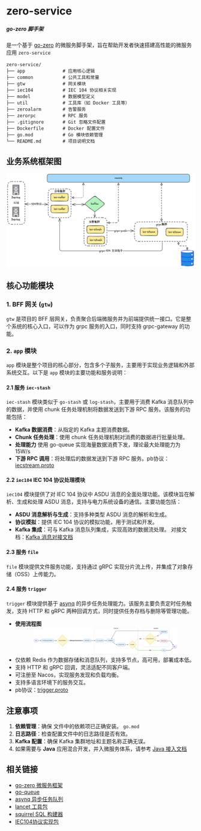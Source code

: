 # zero-service
##### go-zero 脚手架
是一个基于 [go-zero](https://github.com/zeromicro/go-zero) 的微服务脚手架，旨在帮助开发者快速搭建高性能的微服务应用 `zero-service`
``` 
zero-service/
├── app              # 应用核心逻辑
├── common           # 公共工具和常量
├── gtw              # 网关模块
├── iec104           # IEC 104 协议相关实现
├── model            # 数据模型定义
├── util             # 工具库（如 Docker 工具等）
├── zeroalarm        # 告警服务
├── zerorpc          # RPC 服务
├── .gitignore       # Git 忽略文件配置
├── Dockerfile       # Docker 配置文件
├── go.mod           # Go 模块依赖管理
└── README.md        # 项目说明文档
```
## 业务系统框架图
![iec-architecture](doc/iec-architecture.png)
## 核心功能模块

### 1. BFF 网关 (`gtw`)
`gtw` 是项目的 BFF 层网关，负责聚合后端微服务并为前端提供统一接口。它是整个系统的核心入口，可以作为 grpc 服务的入口，同时支持 grpc-gateway 的功能。

### 2. `app` 模块
`app` 模块是整个项目的核心部分，包含多个子服务，主要用于实现业务逻辑和外部系统交互。以下是 `app` 模块的主要功能和服务说明：

#### 2.1 服务 `iec-stash`
`iec-stash` 模块类似于 `go-stash` 或 `log-stash`，主要用于消费 Kafka 消息队列中的数据，并使用 chunk 任务处理机制将数据发送到下游 RPC 服务。该服务的功能包括：

- **Kafka 数据消费**：从指定的 Kafka 主题消费数据。
- **Chunk 任务处理**：使用 chunk 任务处理机制对消费的数据进行批量处理。
- **处理能力** 使用 go-queue 实现海量数据消费下发，理论最大处理能力为 15W/s
- **下游 RPC 调用**：将处理后的数据发送到下游 RPC 服务。pb协议：[iecstream.proto](facade/iecstream/iecstream.proto)

#### 2.2 `iec104` IEC 104 协议处理模块
`iec104` 模块提供了对 IEC 104 协议中 ASDU 消息的全面处理功能。该模块旨在解析、生成和处理 ASDU 消息，支持与电力系统设备的通信。主要功能包括：

- **ASDU 消息解析与生成**：支持多种类型 ASDU 消息的解析和生成。
- **协议模拟**：提供 IEC 104 协议的模拟功能，用于测试和开发。
- **Kafka 集成**：可与 Kafka 消息队列集成，实现高效的数据流处理。 对接文档：[Kafka 消息对接文档](common/iec104/kafka.md)

#### 2.3 服务 `file`
`file` 模块提供文件服务功能，支持通过 gRPC 实现分片流上传，并集成了对象存储（OSS）上传能力。

#### 2.4 服务 `trigger`
`trigger` 模块提供基于 [asynq](https://github.com/hibiken/asynq) 的异步任务处理能力。该服务主要负责定时任务触发，支持 HTTP 和 gRPC 两种回调方式，同时提供任务存档与删除等管理功能。

- **使用流程图**
  <div align="center">
    <img src="doc/trigger-flow.png" alt="Trigger 服务流程图" style="max-width: 80%; height: auto;" />
  </div>
- 仅依赖 Redis 作为数据存储和消息队列，支持多节点，高可用，部署成本低。
- 支持 HTTP 和 gRPC 回调，灵活适配不同客户端。
- 可注册至 Nacos，实现服务发现和负载均衡。
- 支持多语言环境下的服务交互。
- pb协议：[trigger.proto](app/trigger/trigger.proto)

## 注意事项
1. **依赖管理**：确保 文件中的依赖项已正确安装。 `go.mod`
2. **日志路径**：检查配置文件中的日志路径是否有效。
3. **Kafka 配置**：确保 Kafka 集群地址和主题名称正确无误。
4. 如果需要与 **Java** 应用混合开发，并入微服务体系，请参考  [Java 接入文档](https://yidongnan.github.io/grpc-spring-boot-starter/zh-CN/)

## 相关链接
- [go-zero 微服务框架](https://github.com/zeromicro/go-zero)
- [go-queue](https://github.com/zeromicro/go-queue)
- [asynq 异步任务队列](https://github.com/hibiken/asynq/)
- [lancet 工具包](https://github.com/duke-git/lancet)
- [squirrel SQL 构建器](https://github.com/Masterminds/squirrel)
- [IEC104协议实现包](https://github.com/wendy512/iec104)